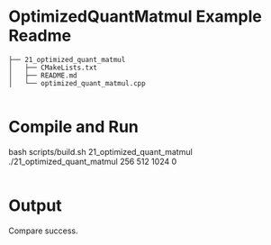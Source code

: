 # OptimizedQuantMatmul Example Readme
```
├── 21_optimized_quant_matmul
│   ├── CMakeLists.txt     
│   ├── README.md
│   └── optimized_quant_matmul.cpp 


```
# Compile and Run

bash scripts/build.sh 21_optimized_quant_matmul
./21_optimized_quant_matmul 256 512 1024 0
```

```
# Output

Compare success.
```